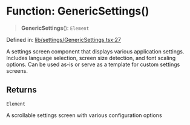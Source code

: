 # Function: GenericSettings()

> **GenericSettings**(): `Element`

Defined in: [lib/settings/GenericSettings.tsx:27](https://github.com/aldesgroup/goaldn/blob/b43e92ae42dcd6febc9c2c8f0742ef8c669d44f6/lib/settings/GenericSettings.tsx#L27)

A settings screen component that displays various application settings.
Includes language selection, screen size detection, and font scaling options.
Can be used as-is or serve as a template for custom settings screens.

## Returns

`Element`

A scrollable settings screen with various configuration options
